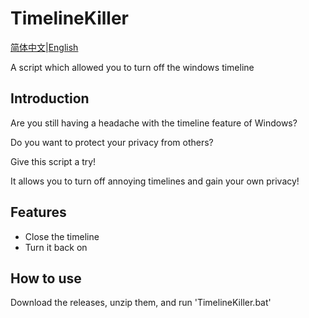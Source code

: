 # TimelineKiller
[简体中文](./README-CN.md)|[English](./README.md)

A script which allowed you to turn off the windows timeline
## Introduction
Are you still having a headache with the timeline feature of Windows?

Do you want to protect your privacy from others?

Give this script a try!

It allows you to turn off annoying timelines and gain your own privacy!
## Features
- Close the timeline
- Turn it back on
## How to use
Download the releases, unzip them, and run 'TimelineKiller.bat'

